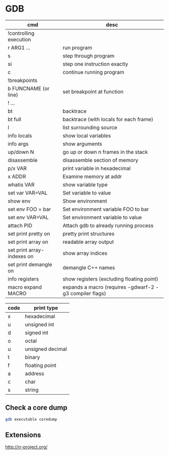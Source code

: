 # GDB

cmd                        | desc
---                        | ---
!controlling execution     |
r ARG1 ...                 | run program
s                          | step through program
si                         | step one instruction exactly
c                          | continue running program
!breakpoints               |
b FUNCNAME (or line)       | set breakpoint at function
! ...                      |
bt                         | backtrace
bt full                    | backtrace (with locals for each frame)
l                          | list surrounding source
info locals                | show local variables
info args                  | show arguments
up/down N                  | go up or down n frames in the stack
disassemble                | disassemble section of memory
p/x VAR                    | print variable in hexadecimal
x ADDR                     | Examine memory at addr
whatis VAR                 | show variable type
set var VAR=VAL            | Set variable to value
show env                   | Show environment
set env FOO = bar          | Set environment variable FOO to bar
set env VAR=VAL            | Set environment variable to value
attach PID                 | Attach gdb to already running process
set print pretty on        | pretty print structures
set print array on         | readable array output
set print array-indexes on | show array indices
set print demangle on      | demangle C++ names
info registers             | show registers (excluding floating point)
macro expand MACRO         | expands a macro (requires -gdwarf-2 -g3 compiler flags)

code | print type
---  | ---
x    | hexadecimal
u    | unsigned int
d    | signed int
o    | octal
u    | unsigned decimal
t    | binary
f    | floating point
a    | address
c    | char
s    | string


## Check a core dump

```bash
gdb executable coredump
```

## Extensions

<http://rr-project.org/>

